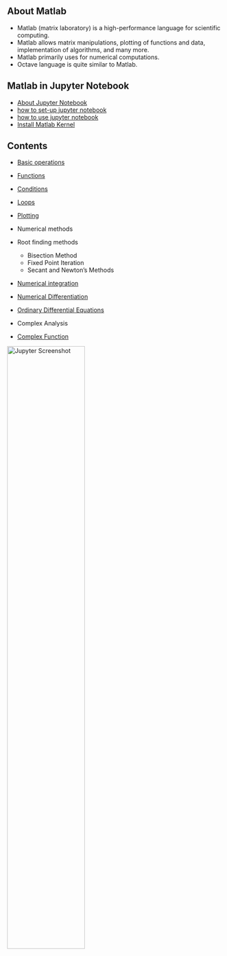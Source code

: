 ## About Matlab
- Matlab (matrix laboratory) is a high-performance language for scientific computing.
- Matlab allows matrix manipulations, plotting of functions and data, implementation of algorithms, and many more.
- Matlab primarily uses for numerical computations.
- Octave language is quite similar to Matlab.


## Matlab in Jupyter Notebook
- [About Jupyter Notebook](http://jupyter.org/)
- [how to set-up jupyter notebook](https://jupyter-notebook-beginner-guide.readthedocs.io/en/latest/)
- [ how to use jupyter notebook](http://nbviewer.jupyter.org/github/jupyter/notebook/blob/master/docs/source/examples/Notebook/Notebook%20Basics.ipynb)
- [Install Matlab Kernel](https://github.com/Calysto/matlab_kernel) 


## Contents
- [Basic operations](http://nbviewer.jupyter.org/github/alamgirh/matlab-tutorial/blob/master/matlabBasic.ipynb)
- [Functions](http://nbviewer.jupyter.org/github/alamgirh/matlab-tutorial/blob/master/matlabFunctions.ipynb) 
- [Conditions](http://nbviewer.jupyter.org/github/alamgirh/matlab-tutorial/blob/master/matlabConditions.ipynb) 
- [ Loops](http://nbviewer.jupyter.org/github/alamgirh/matlab-tutorial/blob/master/matlabLoops.ipynb)
- [Plotting](http://nbviewer.jupyter.org/github/alamgirh/matlab-tutorial/blob/master/matlabPlots.ipynb)
- Numerical methods
 - Root finding methods
   - Bisection Method 
   - Fixed Point Iteration
   - Secant and Newton’s Methods

 - [Numerical integration](http://nbviewer.jupyter.org/github/alamgirh/matlab-tutorial/blob/master/matlabIntegrations.ipynb)
 - [Numerical Differentiation](http://nbviewer.jupyter.org/github/alamgirh/matlab-tutorial/blob/master/matlabDifferentiation.ipynb)
 - [Ordinary Differential Equations](http://nbviewer.jupyter.org/github/alamgirh/matlab-tutorial/blob/master/matlabODE.ipynb)
 
- Complex Analysis
 - [Complex Function](http://nbviewer.jupyter.org/github/alamgirh/matlab-tutorial/blob/master/matlabComplex.ipynb)

  <img src="JupyterMatlab.png" alt="Jupyter Screenshot" style="width:60%">
